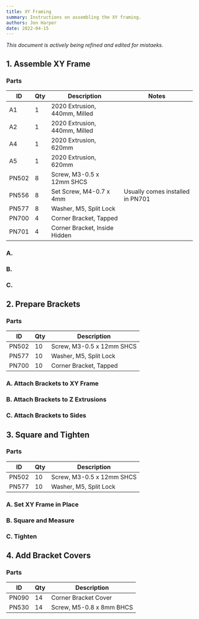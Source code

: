 ```yaml
---
title: XY Framing
summary: Instructions on assembling the XY framing.
authors: Jon Harper
date: 2022-04-15
---
```


*This document is actively being refined and edited for mistaeks.*

## 1. Assemble XY Frame

### Parts

| ID    | Qty | Description                   | Notes |
|-------|-----|-------------------------------|-------|
| A1    | 1   | 2020 Extrusion, 440mm, Milled | |
| A2    | 1   | 2020 Extrusion, 440mm, Milled | |
| A4    | 1   | 2020 Extrusion, 620mm         | |
| A5    | 1   | 2020 Extrusion, 620mm         | |
| PN502 | 8   | Screw, M3-0.5 x 12mm SHCS     | |
| PN556 | 8   | Set Screw, M4-0.7 x 4mm       | Usually comes installed in PN701 |
| PN577 | 8   | Washer, M5, Split Lock        | |
| PN700 | 4   | Corner Bracket, Tapped        | |
| PN701 | 4   | Corner Bracket, Inside Hidden | |

### A. 

### B.

### C.

## 2. Prepare Brackets

### Parts

| ID    | Qty | Description                   |
|-------|-----|-------------------------------|
| PN502 | 10  | Screw, M3-0.5 x 12mm SHCS     |
| PN577 | 10  | Washer, M5, Split Lock        |
| PN700 | 10  | Corner Bracket, Tapped        |

### A. Attach Brackets to XY Frame


### B. Attach Brackets to Z Extrusions

### C. Attach Brackets to Sides

## 3. Square and Tighten

### Parts

| ID    | Qty | Description                   |
|-------|-----|-------------------------------|
| PN502 | 10  | Screw, M3-0.5 x 12mm SHCS     |
| PN577 | 10  | Washer, M5, Split Lock        |

### A. Set XY Frame in Place

### B. Square and Measure

### C. Tighten

## 4. Add Bracket Covers

### Parts

| ID    | Qty | Description                         |
|-------|-----|-------------------------------------|
| PN090 | 14  | Corner Bracket Cover                |
| PN530 | 14  | Screw, M5-0.8 x 8mm BHCS            |